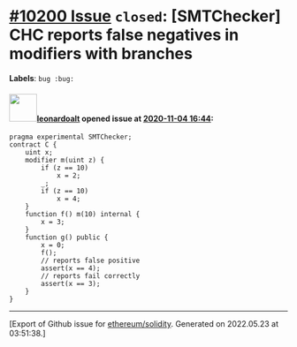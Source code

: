 # [\#10200 Issue](https://github.com/ethereum/solidity/issues/10200) `closed`: [SMTChecker] CHC reports false negatives in modifiers with branches
**Labels**: `bug :bug:`


#### <img src="https://avatars.githubusercontent.com/u/504195?u=ce2facd14af9fd474ebff49f0d44891f56f7500f&v=4" width="50">[leonardoalt](https://github.com/leonardoalt) opened issue at [2020-11-04 16:44](https://github.com/ethereum/solidity/issues/10200):

```
pragma experimental SMTChecker;
contract C {
    uint x;
    modifier m(uint z) {
        if (z == 10)
            x = 2;
        _; 
        if (z == 10)
            x = 4;
    }
    function f() m(10) internal {
        x = 3;
    }
    function g() public {
        x = 0;
        f();
        // reports false positive
        assert(x == 4);
        // reports fail correctly
        assert(x == 3);
    }
}
```




-------------------------------------------------------------------------------



[Export of Github issue for [ethereum/solidity](https://github.com/ethereum/solidity). Generated on 2022.05.23 at 03:51:38.]
